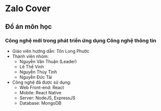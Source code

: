 # Zalo Cover

## Đồ án môn học
### Công nghệ mới trong phát triển ứng dụng Công nghệ thông tin
- Giáo viên hướng dẫn: Tôn Long Phước
- Thành viên nhóm: 
  + Nguyễn Văn Thuận (Leader)
  + Lê Thế Vinh
  + Nguyễn Thúy Tình
  + Nguyễn Đức Tài
- Công nghệ đã được sử dụng:
  + Web Front-end: React
  + Mobile: React Native
  + Server: NodeJS, ExpressJS
  + Database: MongoDB
